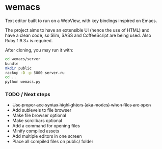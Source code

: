 wemacs
======
Text editor built to run on a WebView, with key bindings inspired on Emacs.

The project aims to have an extensible UI (hence the use of HTML) and have a clean code, so Slim, SASS and CoffeeScript are being used. Also Ruby 1.9.3+ is required.

After cloning, you may run it with:
```sh
cd wemacs/server
bundle
mkdir public
rackup -D -p 5000 server.ru
cd ..
python wemacs.py
```


### TODO / Next steps
* <del>Use proper ace syntax highlighters (aka modes) when files are open</del>
* Add sublevels to file browser
* Make file browser optional
* Make scrollbars optional
* Add a command for opening files
* Minify compiled assets
* Add multiple editors in one screen
* Place all compiled files on public/ folder

